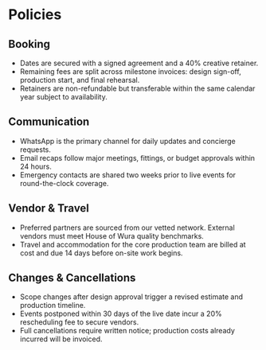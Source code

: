 # Policies

## Booking
- Dates are secured with a signed agreement and a 40% creative retainer.
- Remaining fees are split across milestone invoices: design sign-off, production start, and final rehearsal.
- Retainers are non-refundable but transferable within the same calendar year subject to availability.

## Communication
- WhatsApp is the primary channel for daily updates and concierge requests.
- Email recaps follow major meetings, fittings, or budget approvals within 24 hours.
- Emergency contacts are shared two weeks prior to live events for round-the-clock coverage.

## Vendor & Travel
- Preferred partners are sourced from our vetted network. External vendors must meet House of Wura quality benchmarks.
- Travel and accommodation for the core production team are billed at cost and due 14 days before on-site work begins.

## Changes & Cancellations
- Scope changes after design approval trigger a revised estimate and production timeline.
- Events postponed within 30 days of the live date incur a 20% rescheduling fee to secure vendors.
- Full cancellations require written notice; production costs already incurred will be invoiced.
